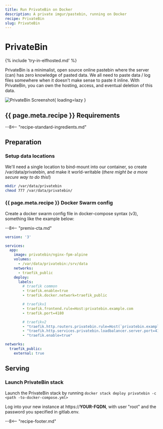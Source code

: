 ```yaml
---
title: Run PrivateBin on Docker
description: A private imgur/pastebin, running on Docker
recipe: PrivateBin
slug: PrivateBin
---
```


# PrivateBin

{% include 'try-in-elfhosted.md' %}

PrivateBin is a minimalist, open source online pastebin where the server (can) has zero knowledge of pasted data. We all need to paste data / log files somewhere when it doesn't make sense to paste it inline. With PrivateBin, you can own the hosting, access, and eventual deletion of this data.

![PrivateBin Screenshot](../images/privatebin.png){ loading=lazy }

## {{ page.meta.recipe }} Requirements

--8<-- "recipe-standard-ingredients.md"

## Preparation

### Setup data locations

We'll need a single location to bind-mount into our container, so create /var/data/privatebin, and make it world-writable (_there might be a more secure way to do this!_)

```bash
mkdir /var/data/privatebin
chmod 777 /var/data/privatebin/
```

### {{ page.meta.recipe }} Docker Swarm config

Create a docker swarm config file in docker-compose syntax (v3), something like the example below:

--8<-- "premix-cta.md"

```yaml
version: '3'

services:
  app:
    image: privatebin/nginx-fpm-alpine
    volumes:
      - /var/data/privatebin:/srv/data
    networks:
      - traefik_public
    deploy:
      labels:
        # traefik common
        - traefik.enable=true
        - traefik.docker.network=traefik_public

        # traefikv1
        - traefik.frontend.rule=Host:privatebin.example.com
        - traefik.port=4180     

        # traefikv2
        - "traefik.http.routers.privatebin.rule=Host(`privatebin.example.com`)"
        - "traefik.http.services.privatebin.loadbalancer.server.port=4180"
        - "traefik.enable=true"

networks:
  traefik_public:
    external: true
```

## Serving

### Launch PrivateBin stack

Launch the PrivateBin stack by running ```docker stack deploy privatebin -c <path -to-docker-compose.yml>```

Log into your new instance at https://**YOUR-FQDN**, with user "root" and the password you specified in gitlab.env.

[^1]: The [PrivateBin repo](https://github.com/PrivateBin/PrivateBin/blob/master/INSTALL.md) explains how to tweak configuration options, or to use a database instead of file storage, if your volume justifies it :)
[^2]: The inclusion of Privatebin was due to the efforts of @gkoerk in our [Discord server](http://chat.funkypenguin.co.nz)- Unfortunately on the 22nd August 2020 Jerry passed away. Jerry was very passionate and highly regarded in the field of Information Technology. He will be missed.

--8<-- "recipe-footer.md"
